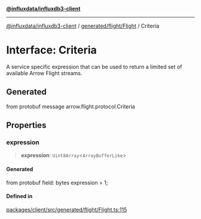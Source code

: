 [**@influxdata/influxdb3-client**](../../../../index.md)

***

[@influxdata/influxdb3-client](../../../../modules.md) / [generated/flight/Flight](../index.md) / Criteria

# Interface: Criteria

A service specific expression that can be used to return a limited set
of available Arrow Flight streams.

## Generated

from protobuf message arrow.flight.protocol.Criteria

## Properties

### expression

> **expression**: `Uint8Array`\<`ArrayBufferLike`\>

#### Generated

from protobuf field: bytes expression = 1;

#### Defined in

[packages/client/src/generated/flight/Flight.ts:115](https://github.com/InfluxCommunity/influxdb3-js/blob/6328be2232de5032f7226e569b6b0154d8900f73/packages/client/src/generated/flight/Flight.ts#L115)
